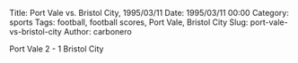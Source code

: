 Title: Port Vale vs. Bristol City, 1995/03/11
Date: 1995/03/11 00:00
Category: sports
Tags: football, football scores, Port Vale, Bristol City
Slug: port-vale-vs-bristol-city
Author: carbonero


Port Vale 2 - 1 Bristol City
